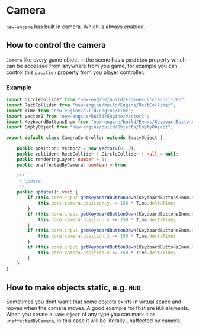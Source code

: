 # Camera
`new-engine` has built in camera. Which is always enabled.

## How to control the camera
`Camera` like every game object in the scene has a `position` property which can be accessed from anywhere from you game, for example you can control this `position` property from you player controller.

### Example
```typescript
import CircleCollider from "new-engine/build/Engine/CircleCollider";
import RectCollider from "new-engine/build/Engine/RectCollider";
import Time from "new-engine/build/Engine/Time";
import Vector2 from "new-engine/build/Engine/Vector2";
import KeyboardButtonsEnum from "new-engine/build/Enums/KeyboardButtonsEnum";
import EmptyObject from "new-engine/build/Objects/EmptyObject";

export default class CameraController extends EmptyObject {

    public position: Vector2 = new Vector2(0, 0);
    public collider: RectCollider | CircleCollider | null = null;
    public renderingLayer: number = 1;
    public unaffectedByCamera: boolean = true;

    /**
     * Update
     */
    public update(): void {
        if (this.core.input.getKeyboardButtonDown(KeyboardButtonsEnum.KeyW)) {
            this.core.camera.position.y -= 150 * Time.deltaTime;
        }
        if (this.core.input.getKeyboardButtonDown(KeyboardButtonsEnum.KeyS)) {
            this.core.camera.position.y += 150 * Time.deltaTime;
        }
        if (this.core.input.getKeyboardButtonDown(KeyboardButtonsEnum.KeyA)) {
            this.core.camera.position.x -= 150 * Time.deltaTime;
        }
        if (this.core.input.getKeyboardButtonDown(KeyboardButtonsEnum.KeyD)) {
            this.core.camera.position.x += 150 * Time.deltaTime;
        }
    }
}
```

## How to make objects static, e.g. `HUD`
Sometimes you dont wan't that some objects exists in virtual space and moves when the camera moves. A good example for that are `HUD` elements. When you create a `GameObject` of any type you can mark it as `unaffectedByCamera`, in this case it will be literally unaffected by camera.